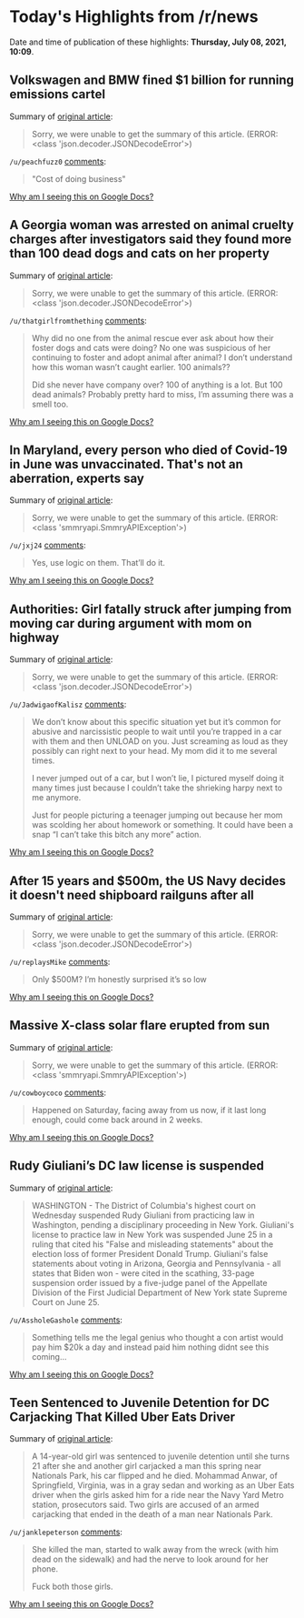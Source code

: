 # Today's Highlights from /r/news

Date and time of publication of these highlights: **Thursday, July 08, 2021, 10:09**.

## Volkswagen and BMW fined $1 billion for running emissions cartel

Summary of [original article](https://www.cnn.com/2021/07/08/business/eu-commission-fines-german-carmakers/index.html?utm_source=feedburner&utm_medium=feed&utm_campaign=Feed%3A+rss%2Fcnn_latest+%28RSS%3A+CNN+-+Most+Recent%29):

> Sorry, we were unable to get the summary of this article. (ERROR: <class 'json.decoder.JSONDecodeError'>)

`/u/peachfuzz0` [comments](https://www.reddit.com/r/news/comments/og7unr/volkswagen_and_bmw_fined_1_billion_for_running/):

> "Cost of doing business"

[Why am I seeing this on Google Docs?](https://docs.google.com/document/d/1Dc6We63vOXIZsc0op-Bt4abqkYjXzOigalQqFxmvvbM/edit?usp=sharing)

## A Georgia woman was arrested on animal cruelty charges after investigators said they found more than 100 dead dogs and cats on her property

Summary of [original article](https://www.news4jax.com/news/georgia/2021/07/04/cruelty-charges-as-100-dead-animals-found-in-southeast-georgia/):

> Sorry, we were unable to get the summary of this article. (ERROR: <class 'json.decoder.JSONDecodeError'>)

`/u/thatgirlfromthething` [comments](https://www.reddit.com/r/news/comments/og41bc/a_georgia_woman_was_arrested_on_animal_cruelty/):

> Why did no one from the animal rescue ever ask about how their foster dogs and cats were doing? No one was suspicious of her continuing to foster and adopt animal after animal? I don’t understand how this woman wasn’t caught earlier. 100 animals?? 
> 
> Did she never have company over? 100 of anything is a lot. But 100 dead animals? Probably pretty hard to miss, I’m assuming there was a smell too.

[Why am I seeing this on Google Docs?](https://docs.google.com/document/d/1Dc6We63vOXIZsc0op-Bt4abqkYjXzOigalQqFxmvvbM/edit?usp=sharing)

## In Maryland, every person who died of Covid-19 in June was unvaccinated. That's not an aberration, experts say

Summary of [original article](https://www.cnn.com/2021/07/07/us/maryland-unvaccinated-covid-deaths/index.html):

> Sorry, we were unable to get the summary of this article. (ERROR: <class 'smmryapi.SmmryAPIException'>)

`/u/jxj24` [comments](https://www.reddit.com/r/news/comments/ofxhhp/in_maryland_every_person_who_died_of_covid19_in/):

> Yes, use logic on them. That’ll do it.

[Why am I seeing this on Google Docs?](https://docs.google.com/document/d/1Dc6We63vOXIZsc0op-Bt4abqkYjXzOigalQqFxmvvbM/edit?usp=sharing)

## Authorities: Girl fatally struck after jumping from moving car during argument with mom on highway

Summary of [original article](https://whdh.com/news/authorities-girl-fatally-struck-after-jumping-from-moving-car-during-argument-with-mom-on-highway/):

> Sorry, we were unable to get the summary of this article. (ERROR: <class 'json.decoder.JSONDecodeError'>)

`/u/JadwigaofKalisz` [comments](https://www.reddit.com/r/news/comments/og7hwx/authorities_girl_fatally_struck_after_jumping/):

> We don’t know about this specific situation yet but it’s common for abusive and narcissistic people to wait until you’re trapped in a car with them and then UNLOAD on you. Just screaming as loud as they possibly can right next to your head. My mom did it to me several times.
> 
> I never jumped out of a car, but I won’t lie, I pictured myself doing it many times just because I couldn’t take the shrieking harpy next to me anymore.
> 
> Just for people picturing a teenager jumping out because her mom was scolding her about homework or something. It could have been a snap “I can’t take this bitch any more” action.

[Why am I seeing this on Google Docs?](https://docs.google.com/document/d/1Dc6We63vOXIZsc0op-Bt4abqkYjXzOigalQqFxmvvbM/edit?usp=sharing)

## After 15 years and $500m, the US Navy decides it doesn't need shipboard railguns after all

Summary of [original article](https://www.theregister.com/2021/07/07/us_navy_railguns):

> Sorry, we were unable to get the summary of this article. (ERROR: <class 'json.decoder.JSONDecodeError'>)

`/u/replaysMike` [comments](https://www.reddit.com/r/news/comments/ofzoo8/after_15_years_and_500m_the_us_navy_decides_it/):

> Only $500M? I’m honestly surprised it’s so low

[Why am I seeing this on Google Docs?](https://docs.google.com/document/d/1Dc6We63vOXIZsc0op-Bt4abqkYjXzOigalQqFxmvvbM/edit?usp=sharing)

## Massive X-class solar flare erupted from sun

Summary of [original article](https://www.cnn.com/2021/07/07/world/solar-flare-cycle-25-scn/index.html):

> Sorry, we were unable to get the summary of this article. (ERROR: <class 'smmryapi.SmmryAPIException'>)

`/u/cowboycoco` [comments](https://www.reddit.com/r/news/comments/og697a/massive_xclass_solar_flare_erupted_from_sun/):

> Happened on Saturday, facing away from us now,  if it last long enough, could come back around in 2 weeks.

[Why am I seeing this on Google Docs?](https://docs.google.com/document/d/1Dc6We63vOXIZsc0op-Bt4abqkYjXzOigalQqFxmvvbM/edit?usp=sharing)

## Rudy Giuliani’s DC law license is suspended

Summary of [original article](https://www.cnbc.com/2021/07/07/rudy-giulianis-dc-law-license-is-suspended-.html):

> WASHINGTON - The District of Columbia's highest court on Wednesday suspended Rudy Giuliani from practicing law in Washington, pending a disciplinary proceeding in New York. Giuliani's license to practice law in New York was suspended June 25 in a ruling that cited his "False and misleading statements" about the election loss of former President Donald Trump. Giuliani's false statements about voting in Arizona, Georgia and Pennsylvania - all states that Biden won - were cited in the scathing, 33-page suspension order issued by a five-judge panel of the Appellate Division of the First Judicial Department of New York state Supreme Court on June 25.

`/u/AssholeGashole` [comments](https://www.reddit.com/r/news/comments/oftpoj/rudy_giulianis_dc_law_license_is_suspended/):

> Something tells me the legal genius who thought a con artist would pay him $20k a day and instead paid him nothing didnt see this coming...

[Why am I seeing this on Google Docs?](https://docs.google.com/document/d/1Dc6We63vOXIZsc0op-Bt4abqkYjXzOigalQqFxmvvbM/edit?usp=sharing)

## Teen Sentenced to Juvenile Detention for DC Carjacking That Killed Uber Eats Driver

Summary of [original article](https://www.nbcwashington.com/news/local/teen-sentenced-to-juvenile-detention-for-dc-carjacking-that-killed-uber-eats-driver/2721236/):

> A 14-year-old girl was sentenced to juvenile detention until she turns 21 after she and another girl carjacked a man this spring near Nationals Park, his car flipped and he died. Mohammad Anwar, of Springfield, Virginia, was in a gray sedan and working as an Uber Eats driver when the girls asked him for a ride near the Navy Yard Metro station, prosecutors said. Two girls are accused of an armed carjacking that ended in the death of a man near Nationals Park.

`/u/janklepeterson` [comments](https://www.reddit.com/r/news/comments/og2iuw/teen_sentenced_to_juvenile_detention_for_dc/):

> She killed the man, started to walk away from the wreck (with him dead on the sidewalk) and had the nerve to look around for her phone.
> 
> Fuck both those girls.

[Why am I seeing this on Google Docs?](https://docs.google.com/document/d/1Dc6We63vOXIZsc0op-Bt4abqkYjXzOigalQqFxmvvbM/edit?usp=sharing)


